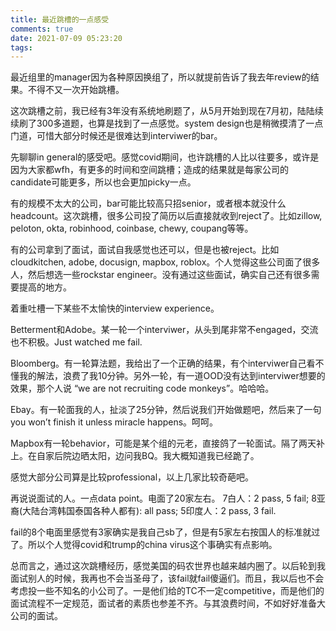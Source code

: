 ```yaml
---
title: 最近跳槽的一点感受
comments: true
date: 2021-07-09 05:23:20
tags:
---
```


最近组里的manager因为各种原因换组了，所以就提前告诉了我去年review的结果。不得不又一次开始跳槽。

这次跳槽之前，我已经有3年没有系统地刷题了，从5月开始到现在7月初，陆陆续续刷了300多道题，也算是找到了一点感觉。system design也是稍微摸清了一点门道，可惜大部分时候还是很难达到interviwer的bar。

先聊聊in general的感受吧。感觉covid期间，也许跳槽的人比以往要多，或许是因为大家都wfh，有更多的时间和空间跳槽；造成的结果就是每家公司的candidate可能更多，所以也会更加picky一点。

有的规模不太大的公司，bar可能比较高只招senior，或者根本就没什么headcount。这次跳槽，很多公司投了简历以后直接就收到reject了。比如zillow, peloton, okta, robinhood, coinbase, chewy, coupang等等。

有的公司拿到了面试，面试自我感觉也还可以，但是也被reject。比如cloudkitchen, adobe, docusign, mapbox, roblox。个人觉得这些公司面了很多人，然后想选一些rockstar engineer。没有通过这些面试，确实自己还有很多需要提高的地方。

着重吐槽一下某些不太愉快的interview experience。

Betterment和Adobe。某一轮一个interviwer，从头到尾非常不engaged，交流也不积极。Just watched me fail.

Bloomberg。有一轮算法题，我给出了一个正确的结果，有个interviwer自己看不懂我的解法，浪费了我10分钟。另外一轮，有一道OOD没有达到interviwer想要的效果，那个人说 “we are not recruiting code monkeys”。哈哈哈。

Ebay。有一轮面我的人，扯淡了25分钟，然后说我们开始做题吧，然后来了一句 you won’t finish it unless miracle happens。呵呵。

Mapbox有一轮behavior，可能是某个组的元老，直接鸽了一轮面试。隔了两天补上。在自家后院边晒太阳，边问我BQ。我大概知道我已经跪了。

感觉大部分公司算是比较professional，以上几家比较奇葩吧。

再说说面试的人。一点data point。电面了20家左右。
7白人：2 pass, 5 fail;
8亚裔(大陆台湾韩国泰国各种人都有): all pass;
5印度人：2 pass, 3 fail.

fail的8个电面里感觉有3家确实是我自己sb了，但是有5家左右按国人的标准就过了。所以个人觉得covid和trump的china virus这个事确实有点影响。

总而言之，通过这次跳槽经历，感觉美国的码农世界也越来越内圈了。以后轮到我面试别人的时候，我再也不会当圣母了，该fail就fail傻逼们。而且，我以后也不会考虑投一些不知名的小公司了。一是他们给的TC不一定competitive，而是他们的面试流程不一定规范，面试者的素质也参差不齐。与其浪费时间，不如好好准备大公司的面试。